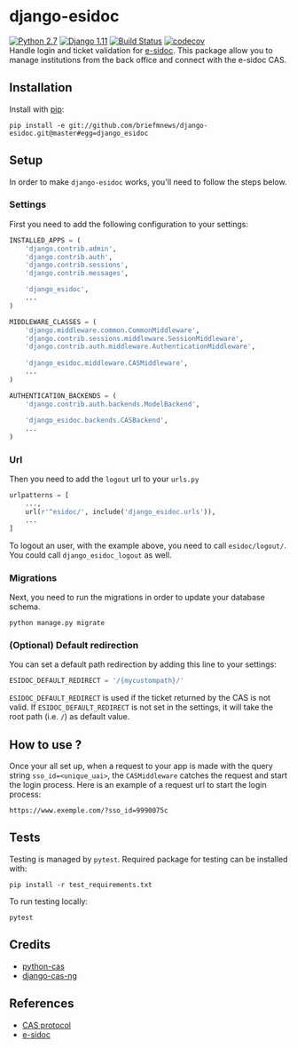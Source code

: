 # django-esidoc
[![Python 2.7](https://img.shields.io/badge/python-2.7-blue.svg)](https://www.python.org/downloads/release/python-270/) 
[![Django 1.11](https://img.shields.io/badge/django-1.11-blue.svg)](https://docs.djangoproject.com/en/1.11/)
[![Build Status](https://travis-ci.org/briefmnews/django-esidoc.svg?branch=master)](https://travis-ci.org/briefmnews/django-esidoc)
[![codecov](https://codecov.io/gh/briefmnews/django-esidoc/branch/master/graph/badge.svg)](https://codecov.io/gh/briefmnews/django-esidoc)  
Handle login and ticket validation for 
[e-sidoc](https://www.reseau-canope.fr/notice/e-sidoc.html).
This package allow you to manage institutions from the back office and
connect with the e-sidoc CAS.

## Installation
Install with [pip](https://pip.pypa.io/en/stable/):
```shell
pip install -e git://github.com/briefmnews/django-esidoc.git@master#egg=django_esidoc
```

## Setup
In order to make `django-esidoc` works, you'll need to follow the steps below.

### Settings
First you need to add the following configuration to your settings:
```python
INSTALLED_APPS = (
    'django.contrib.admin',
    'django.contrib.auth',
    'django.contrib.sessions',
    'django.contrib.messages',

    'django_esidoc',
    ...
)

MIDDLEWARE_CLASSES = (
    'django.middleware.common.CommonMiddleware',
    'django.contrib.sessions.middleware.SessionMiddleware',
    'django.contrib.auth.middleware.AuthenticationMiddleware',
    
    'django_esidoc.middleware.CASMiddleware',
    ...
)

AUTHENTICATION_BACKENDS = (
    'django.contrib.auth.backends.ModelBackend',
    
    'django_esidoc.backends.CASBackend',
    ...
)
```

### Url
Then you need to add the `logout` url to your `urls.py`
```python
urlpatterns = [
    ...,
    url(r'^esidoc/', include('django_esidoc.urls')),
    ...
]
```
To logout an user, with the example above, you need to call `esidoc/logout/`. 
You could call `django_esidoc_logout` as well.

### Migrations
Next, you need to run the migrations in order to update your database schema.
```shell
python manage.py migrate
```

### (Optional) Default redirection
You can set a default path redirection by adding this line to your settings:
```python
ESIDOC_DEFAULT_REDIRECT = '/{mycustompath}/'
```
`ESIDOC_DEFAULT_REDIRECT` is used if the ticket returned by the CAS 
is not valid.
If `ESIDOC_DEFAULT_REDIRECT` is not set in the settings, it will take
the root path (i.e. `/`) as default value.


## How to use ?
Once your all set up, when a request to your app is made with the query string 
`sso_id=<unique_uai>`, the `CASMiddleware` catches the request and start the login process. 
Here is an example of a request url to start the login process:
```http request
https://www.exemple.com/?sso_id=9990075c
```

## Tests
Testing is managed by `pytest`. Required package for testing can be installed with:
```shell
pip install -r test_requirements.txt
```
To run testing locally:
```shell
pytest
```

## Credits
- [python-cas](https://github.com/python-cas/python-cas)
- [django-cas-ng](https://github.com/mingchen/django-cas-ng)

## References
- [CAS protocol](https://www.apereo.org/projects/cas)
- [e-sidoc](https://www.reseau-canope.fr/notice/e-sidoc.html)
